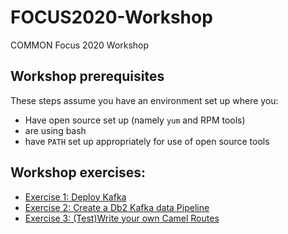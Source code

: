 # FOCUS2020-Workshop
COMMON Focus 2020 Workshop



## Workshop prerequisites
These steps assume you have an environment set up where you:
- Have open source set up (namely `yum` and RPM tools)
- are using bash
- have `PATH` set up appropriately for use of open source tools

## Workshop exercises:
- [Exercise 1: Deploy Kafka](EXERCISE_1.md)
- [Exercise 2: Create a Db2 Kafka data Pipeline](EXERCISE_2.md)
- [Exercise 3: (Test)Write your own Camel Routes](EXERCISE_3.md)
